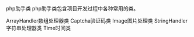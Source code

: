 php助手类
php助手类包含项目开发过程中各种常用的类。

ArrayHandler数组处理器类
Captcha验证码类
Image图片处理类
StringHandler字符串处理器类
Time时间类
